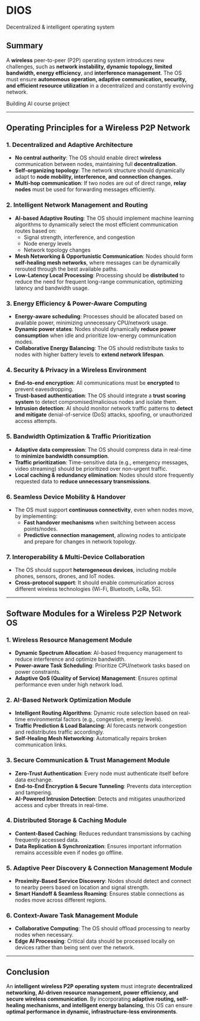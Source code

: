 # DIOS
Decentralized &amp; intelligent operating system

## Summary  

A **wireless** peer-to-peer (P2P) operating system introduces new challenges, such as **network instability, dynamic topology, limited bandwidth, energy efficiency**, and **interference management**. The OS must ensure **autonomous operation, adaptive communication, security, and efficient resource utilization** in a decentralized and constantly evolving network.

Building AI course project

---

## **Operating Principles for a Wireless P2P Network**  

### **1. Decentralized and Adaptive Architecture**  
   - **No central authority**: The OS should enable direct **wireless** communication between nodes, maintaining full **decentralization**.  
   - **Self-organizing topology**: The network structure should dynamically adapt to **node mobility, interference, and connection changes**.  
   - **Multi-hop communication**: If two nodes are out of direct range, **relay nodes** must be used for forwarding messages efficiently.  

### **2. Intelligent Network Management and Routing**  
   - **AI-based Adaptive Routing**: The OS should implement machine learning algorithms to dynamically select the most efficient communication routes based on:  
     - Signal strength, interference, and congestion  
     - Node energy levels  
     - Network topology changes  
   - **Mesh Networking & Opportunistic Communication**: Nodes should form **self-healing mesh networks**, where messages can be dynamically rerouted through the best available paths.  
   - **Low-Latency Local Processing**: Processing should be **distributed** to reduce the need for frequent long-range communication, optimizing latency and bandwidth usage.  

### **3. Energy Efficiency & Power-Aware Computing**  
   - **Energy-aware scheduling**: Processes should be allocated based on available power, minimizing unnecessary CPU/network usage.  
   - **Dynamic power states**: Nodes should dynamically **reduce power consumption** when idle and prioritize low-energy communication modes.  
   - **Collaborative Energy Balancing**: The OS should redistribute tasks to nodes with higher battery levels to **extend network lifespan**.  

### **4. Security & Privacy in a Wireless Environment**  
   - **End-to-end encryption**: All communications must be **encrypted** to prevent eavesdropping.  
   - **Trust-based authentication**: The OS should integrate a **trust scoring system** to detect compromised/malicious nodes and isolate them.  
   - **Intrusion detection**: AI should monitor network traffic patterns to **detect and mitigate** denial-of-service (DoS) attacks, spoofing, or unauthorized access attempts.  

### **5. Bandwidth Optimization & Traffic Prioritization**  
   - **Adaptive data compression**: The OS should compress data in real-time to **minimize bandwidth consumption**.  
   - **Traffic prioritization**: Time-sensitive data (e.g., emergency messages, video streaming) should be prioritized over non-urgent traffic.  
   - **Local caching & redundancy elimination**: Nodes should store frequently requested data to **reduce unnecessary transmissions**.  

### **6. Seamless Device Mobility & Handover**  
   - The OS must support **continuous connectivity**, even when nodes move, by implementing:  
     - **Fast handover mechanisms** when switching between access points/nodes.  
     - **Predictive connection management**, allowing nodes to anticipate and prepare for changes in network topology.  

### **7. Interoperability & Multi-Device Collaboration**  
   - The OS should support **heterogeneous devices**, including mobile phones, sensors, drones, and IoT nodes.  
   - **Cross-protocol support**: It should enable communication across different wireless technologies (Wi-Fi, Bluetooth, LoRa, 5G).  

---

## **Software Modules for a Wireless P2P Network OS**  

### **1. Wireless Resource Management Module**  
   - **Dynamic Spectrum Allocation**: AI-based frequency management to reduce interference and optimize bandwidth.  
   - **Power-aware Task Scheduling**: Prioritize CPU/network tasks based on power constraints.  
   - **Adaptive QoS (Quality of Service) Management**: Ensures optimal performance even under high network load.  

### **2. AI-Based Network Optimization Module**  
   - **Intelligent Routing Algorithms**: Dynamic route selection based on real-time environmental factors (e.g., congestion, energy levels).  
   - **Traffic Prediction & Load Balancing**: AI forecasts network congestion and redistributes traffic accordingly.  
   - **Self-Healing Mesh Networking**: Automatically repairs broken communication links.  

### **3. Secure Communication & Trust Management Module**  
   - **Zero-Trust Authentication**: Every node must authenticate itself before data exchange.  
   - **End-to-End Encryption & Secure Tunneling**: Prevents data interception and tampering.  
   - **AI-Powered Intrusion Detection**: Detects and mitigates unauthorized access and cyber threats in real-time.  

### **4. Distributed Storage & Caching Module**  
   - **Content-Based Caching**: Reduces redundant transmissions by caching frequently accessed data.  
   - **Data Replication & Synchronization**: Ensures important information remains accessible even if nodes go offline.  

### **5. Adaptive Peer Discovery & Connection Management Module**  
   - **Proximity-Based Service Discovery**: Nodes should detect and connect to nearby peers based on location and signal strength.  
   - **Smart Handoff & Seamless Roaming**: Ensures stable connections as nodes move across different regions.  

### **6. Context-Aware Task Management Module**  
   - **Collaborative Computing**: The OS should offload processing to nearby nodes when necessary.  
   - **Edge AI Processing**: Critical data should be processed locally on devices rather than being sent over the network.  

---

## **Conclusion**  
An **intelligent wireless P2P operating system** must integrate **decentralized networking, AI-driven resource management, power efficiency, and secure wireless communication**. By incorporating **adaptive routing, self-healing mechanisms, and intelligent energy balancing**, this OS can ensure **optimal performance in dynamic, infrastructure-less environments**.
